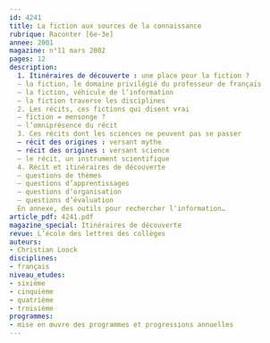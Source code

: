 ```yaml
---
id: 4241
title: La fiction aux sources de la connaissance 
rubrique: Raconter [6e-3e]
annee: 2001
magazine: n°11 mars 2002
pages: 12
description: 
  1. Itinéraires de découverte : une place pour la fiction ?
  – la fiction, le domaine privilégié du professeur de français
  – la fiction, véhicule de l’information
  – la fiction traverse les disciplines
  2. Les récits, ces fictions qui disent vrai
  – fiction = mensonge ?
  – l’omniprésence du récit
  3. Ces récits dont les sciences ne peuvent pas se passer
  – récit des origines : versant mythe
  – récit des origines : versant science
  – le récit, un instrument scientifique
  4. Récit et itinéraires de découverte
  – questions de thèmes
  – questions d’apprentissages
  – questions d’organisation
  – questions d’évaluation
  En annexe, des outils pour rechercher l’information…
article_pdf: 4241.pdf
magazine_special: Itinéraires de découverte
revue: L’école des lettres des collèges
auteurs:
- Christian Loock
disciplines:
- français
niveau_etudes:
- sixième
- cinquième
- quatrième
- troisième
programmes:
- mise en œuvre des programmes et progressions annuelles
---
```

